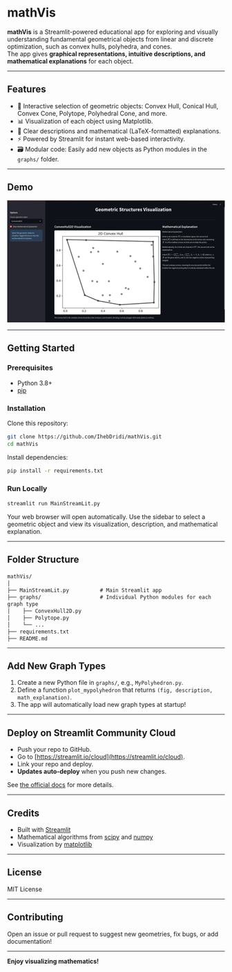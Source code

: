 # mathVis

**mathVis** is a Streamlit-powered educational app for exploring and visually understanding fundamental geometrical objects from linear and discrete optimization, such as convex hulls, polyhedra, and cones.  
The app gives **graphical representations, intuitive descriptions, and mathematical explanations** for each object.

---

## Features

- 🔢 Interactive selection of geometric objects: Convex Hull, Conical Hull, Convex Cone, Polytope, Polyhedral Cone, and more.
- 📊 Visualization of each object using Matplotlib.
- 📘 Clear descriptions and mathematical (LaTeX-formatted) explanations.
- ⚡ Powered by Streamlit for instant web-based interactivity.
- 🗃️ Modular code: Easily add new objects as Python modules in the `graphs/` folder.

---

## Demo

![Screenshot](screenshot.png) <!-- Optional: Add a screenshot in your repo for better appeal -->

---

## Getting Started

### Prerequisites

- Python 3.8+
- [pip](https://pip.pypa.io/en/stable/installation/)

### Installation

Clone this repository:
```bash
git clone https://github.com/IhebDridi/mathVis.git
cd mathVis
```

Install dependencies:
```bash
pip install -r requirements.txt
```

### Run Locally

```bash
streamlit run MainStreamLit.py
```

Your web browser will open automatically. Use the sidebar to select a geometric object and view its visualization, description, and mathematical explanation.

---

## Folder Structure

```
mathVis/
│
├── MainStreamLit.py          # Main Streamlit app
├── graphs/                   # Individual Python modules for each graph type
│    ├── ConvexHull2D.py
│    ├── Polytope.py
│    └── ...
├── requirements.txt
├── README.md
```

---

## Add New Graph Types

1. Create a new Python file in `graphs/`, e.g., `MyPolyhedron.py`.
2. Define a function `plot_mypolyhedron` that returns `(fig, description, math_explanation)`.
3. The app will automatically load new graph types at startup!

---

## Deploy on Streamlit Community Cloud

- Push your repo to GitHub.
- Go to [https://streamlit.io/cloud](https://streamlit.io/cloud).
- Link your repo and deploy.  
- **Updates auto-deploy** when you push new changes.

See [the official docs](https://docs.streamlit.io/streamlit-community-cloud/) for more details.

---

## Credits

- Built with [Streamlit](https://streamlit.io/)
- Mathematical algorithms from [scipy](https://scipy.org/) and [numpy](https://numpy.org/)
- Visualization by [matplotlib](https://matplotlib.org/)

---

## License

MIT License

---

## Contributing

Open an issue or pull request to suggest new geometries, fix bugs, or add documentation!

---

**Enjoy visualizing mathematics!**
